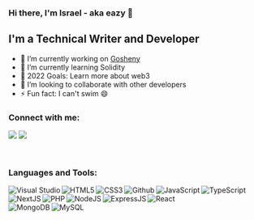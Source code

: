 ### Hi there, I'm Israel - aka eazy 👋

<!--
**pseudoeazy/pseudoeazy** is a ✨ _special_ ✨ repository because its `README.md` (this file) appears on your GitHub profile.
Here are some ideas to get you started:
-->

## I'm a Technical Writer and Developer

- 🔭 I’m currently working on [Gosheny](https://gosheny-frontend.vercel.app)
- 🌱 I’m currently learning Solidity
- 🥅 2022 Goals: Learn more about web3
- 👯 I’m looking to collaborate with other developers
- ⚡ Fun fact: I can't swim 😄
<!--
- 😻 Check out the NFT collection I created: [CodeCats](https://opensea.io/collection/codecats?search[sortAscending]=true&search[sortBy]=PRICE&search[toggles][0]=BUY_NOW)
  -->

### Connect with me:

<a href="https://twitter.com/pseudoeazy"><img src="https://img.shields.io/badge/Twitter-1DA1F2?style=for-the-badge&logo=twitter&logoColor=white" /></a>
<a href="https://medium.com/@pseudoeazy"><img src="https://img.shields.io/badge/Medium-12100E?style=for-the-badge&logo=medium&logoColor=white" /></a>

<br />

### Languages and Tools:

<img align="left" alt="Visual Studio"  src="https://img.shields.io/badge/Visual_Studio-5C2D91?style=for-the-badge&logo=visual%20studio&logoColor=white" />
<img align="left" alt="HTML5"  src="https://img.shields.io/badge/HTML5-E34F26?style=for-the-badge&logo=html5&logoColor=white" />
<img align="left" alt="CSS3"  src="https://img.shields.io/badge/CSS3-1572B6?style=for-the-badge&logo=css3&logoColor=white" />
<img align="left" alt="Github"  src="https://img.shields.io/badge/GitHub-100000?style=for-the-badge&logo=github&logoColor=white" />
<img align="left" alt="JavaScript"  src="https://img.shields.io/badge/JavaScript-323330?style=for-the-badge&logo=javascript&logoColor=F7DF1E" />
<img align="left" alt="TypeScript"  src="https://img.shields.io/badge/TypeScript-007ACC?style=for-the-badge&logo=typescript&logoColor=white" />

<br />

<img  alt="React"  src="https://img.shields.io/badge/React-20232A?style=for-the-badge&logo=react&logoColor=61DAFB" />
<img align="left" alt="NextJS"  src="https://img.shields.io/badge/next.js-000000?style=for-the-badge&logo=nextdotjs&logoColor=white" />
<img align="left" alt="PHP"  src="https://img.shields.io/badge/PHP-777BB4?style=for-the-badge&logo=php&logoColor=white" />
<img align="left" alt="NodeJS"  src="https://img.shields.io/badge/Node.js-339933?style=for-the-badge&logo=nodedotjs&logoColor=white" />
<img align="left" alt="ExpressJS"  src="https://img.shields.io/badge/Express.js-000000?style=for-the-badge&logo=express&logoColor=white" />

<br />
<img align="left" alt="MongoDB"  src="https://img.shields.io/badge/MongoDB-4EA94B?style=for-the-badge&logo=mongodb&logoColor=white" />
<img align="left" alt="MySQL"  src="https://img.shields.io/badge/MySQL-005C84?style=for-the-badge&logo=mysql&logoColor=white" />

<br />
<br />

